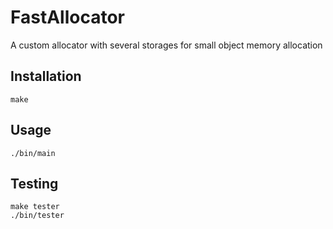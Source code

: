 # FastAllocator
A custom allocator with several storages for small object memory allocation

## Installation
```
make
```

## Usage
```
./bin/main
```

## Testing
```
make tester
./bin/tester
```
